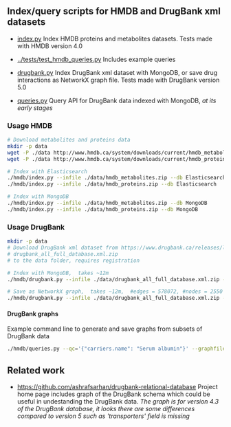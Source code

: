 
## Index/query scripts for HMDB and DrugBank xml datasets

* [index.py](index.py) Index HMDB proteins and metabolites datasets.
  Tests made with HMDB version 4.0

* [../tests/test_hmdb_queries.py](../tests/test_hmdb_queries.py)
  Includes example queries

* [drugbank.py](drugbank.py) Index DrugBank xml dataset with MongoDB,
  or save drug interactions as NetworkX graph file.
  Tests made with DrugBank version 5.0

* [queries.py](queries.py) Query API for DrugBank data indexed with MongoDB,
  _at its early stages_


### Usage HMDB

```bash
# Download metabolites and proteins data
mkdir -p data
wget -P ./data http://www.hmdb.ca/system/downloads/current/hmdb_metabolites.zip
wget -P ./data http://www.hmdb.ca/system/downloads/current/hmdb_proteins.zip

# Index with Elasticsearch
./hmdb/index.py --infile ./data/hmdb_metabolites.zip --db Elasticsearch
./hmdb/index.py --infile ./data/hmdb_proteins.zip --db Elasticsearch

# Index with MongoDB
./hmdb/index.py --infile ./data/hmdb_metabolites.zip --db MongoDB
./hmdb/index.py --infile ./data/hmdb_proteins.zip --db MongoDB
```


### Usage DrugBank

```bash
mkdir -p data
# Download DrugBank xml dataset from https://www.drugbank.ca/releases/latest,
# drugbank_all_full_database.xml.zip
# to the data folder, requires registration

# Index with MongoDB,  takes ~12m
./hmdb/drugbank.py --infile ./data/drugbank_all_full_database.xml.zip --db MongoDB

# Save as NetworkX graph,  takes ~12m,  #edges = 578072, #nodes = 2550
./hmdb/drugbank.py --infile ./data/drugbank_all_full_database.xml.zip --db NetworkX

```

#### DrugBank graphs

Example command line to generate and save graphs from subsets of DrugBank data 

```bash
./hmdb/queries.py --qc='{"carriers.name": "Serum albumin"}' --graphfile targets-sa.gml
```

## Related work

* https://github.com/ashrafsarhan/drugbank-relational-database
  Project home page includes graph of the DrugBank schema which could be useful
  in undestanding the DrugBank data. _The graph is for version 4.3 of the
  DrugBank database, it looks there are some differences compared to version 5
  such as 'transporters' field is missing_
